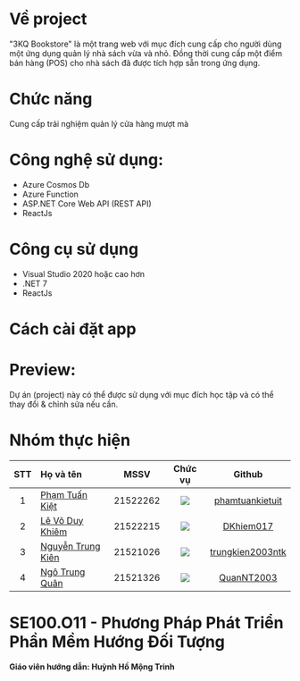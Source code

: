 # Về project
"3KQ Bookstore" là một trang web với mục đích cung cấp cho người dùng một ứng dụng quản lý nhà sách vừa và nhỏ. Đồng thời cung cấp một điểm bán hàng (POS) cho nhà sách đã được tích hợp sẵn trong ứng dụng.

# Chức năng
Cung cấp trải nghiệm quản lý cửa hàng mượt mà
       
# Công nghệ sử dụng:
- Azure Cosmos Db
- Azure Function
- ASP.NET Core Web API (REST API)
- ReactJs

# Công cụ sử dụng
- Visual Studio 2020 hoặc cao hơn
- .NET 7
- ReactJs
  
# Cách cài đặt app


# Preview:


Dự án (project) này có thể được sử dụng với mục đích học tập và có thể thay đổi & chỉnh sửa nếu cần.<br><b>

# Nhóm thực hiện
|STT|Họ và tên          |MSSV       |Chức vụ   |Github|
|:-:|:------------------|:---------:|:--------:|:-----------:|
| 1	|[Phạm Tuấn Kiệt](mailto:kietphamkb2@gmail.com)	| 21522262	| ![](https://img.shields.io/badge/-Leader-gold)  |[phamtuankietuit](https://github.com/phamtuankietuit)|
| 2	|[Lê Võ Duy Khiêm](mailto:21522215@gm.uit.edu.vn)	| 21522215	| ![](https://img.shields.io/badge/-Member-blue)  |[DKhiem017](https://github.com/DKhiem017)|
| 3	|[Nguyễn Trung Kiên](mailto:21521026@gm.uit.edu.vn)	| 21521026	| ![](https://img.shields.io/badge/-Member-blue)  |[trungkien2003ntk](https://github.com/trungkien2003ntk)|
| 4	|[Ngô Trung Quân](mailto:ngotrungquan1412@gmail.com)	| 21521326	| ![](https://img.shields.io/badge/-Member-blue)  |[QuanNT2003](https://github.com/QuanNT2003)|

# SE100.O11 - Phương Pháp Phát Triển Phần Mềm Hướng Đối Tượng
**Giáo viên hướng dẫn:** Huỳnh Hồ Mộng Trinh
